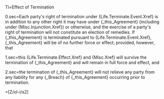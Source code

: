 Ti=Effect of Termination

0.sec=Each party's right of termination under {Life.Terminate.Event.Xref} is in addition to any other right it may have under {_this_Agreement} (including under {Misc.Injunction.Xref}) or otherwise, and the exercise of a party's right of termination will not constitute an election of remedies.  If {_this_Agreement} is terminated pursuant to {Life.Terminate.Event.Xref}, {_this_Agreement} will be of no further force or effect; provided, however, that

1.sec=this {Life.Terminate.Effect.Xref} and {Misc.Xref} will survive the termination of {_this_Agreement} and will remain in full force and effect, and

2.sec=the termination of {_this_Agreement} will not relieve any party from any liability for any {_Breach} of {_this_Agreement} occurring prior to termination.

=[Z/ol-i/s2]
